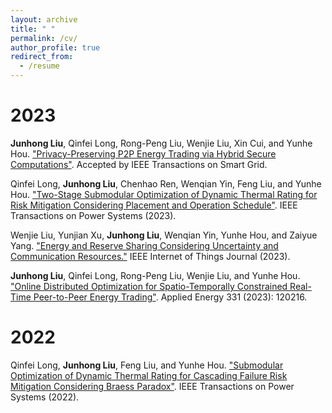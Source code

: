 ```yaml
---
layout: archive
title: " "
permalink: /cv/
author_profile: true
redirect_from:
  - /resume
---
```



2023
======
**Junhong Liu**, Qinfei Long, Rong-Peng Liu, Wenjie Liu, Xin Cui, and Yunhe Hou. ["Privacy-Preserving P2P Energy Trading via Hybrid Secure Computations"]( ). Accepted by IEEE Transactions on Smart Grid.

Qinfei Long, **Junhong Liu**, Chenhao Ren, Wenqian Yin, Feng Liu, and Yunhe Hou. ["Two-Stage Submodular Optimization of Dynamic Thermal Rating for Risk Mitigation Considering Placement and Operation Schedule"](https://ieeexplore.ieee.org/document/10164262). IEEE Transactions on Power Systems (2023).

Wenjie Liu, Yunjian Xu, **Junhong Liu**, Wenqian Yin, Yunhe Hou, and Zaiyue Yang. ["Energy and Reserve Sharing Considering Uncertainty and Communication Resources."](https://ieeexplore.ieee.org/document/10059119) IEEE Internet of Things Journal (2023).

**Junhong Liu**, Qinfei Long, Rong-Peng Liu, Wenjie Liu, and Yunhe Hou. ["Online Distributed Optimization for Spatio-Temporally Constrained Real-Time Peer-to-Peer Energy Trading"](https://www.sciencedirect.com/science/article/abs/pii/S0306261922014738). Applied Energy 331 (2023): 120216.

2022
======

Qinfei Long, **Junhong Liu**, Feng Liu, and Yunhe Hou. ["Submodular Optimization of Dynamic Thermal Rating for Cascading Failure Risk Mitigation Considering Braess Paradox"](https://ieeexplore.ieee.org/abstract/document/9893388). IEEE Transactions on Power Systems (2022).
